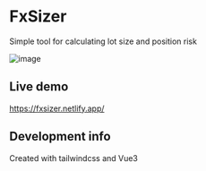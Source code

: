 # FxSizer
Simple tool for calculating lot size and position risk

![image](https://user-images.githubusercontent.com/40380125/184488361-e20ab9e0-07e5-4e75-910d-12a3fa56c8ec.png)

## Live demo
https://fxsizer.netlify.app/

## Development info
Created with tailwindcss and Vue3
